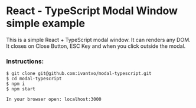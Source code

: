# React - TypeScript Modal Window simple example
This is a simple React + TypeScript modal window.
It can renders any DOM. It closes on Close Button, ESC Key and when you click outside the modal.

### Instructions:
```angular2html
$ git clone git@github.com:ivantxo/modal-typescript.git
$ cd modal-typescript
$ npm i
$ npm start

In your browser open: localhost:3000
```
